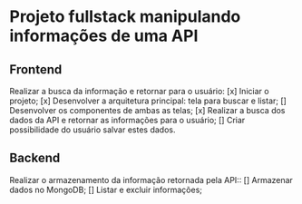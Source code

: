 # Projeto fullstack manipulando informações de uma API

## Frontend
Realizar a busca da informação e retornar para o usuário:
    [x]  Iniciar o projeto;
    [x]  Desenvolver a arquitetura principal: tela para buscar e listar;
    []  Desenvolver os componentes de ambas as telas;
    [x]  Realizar a busca dos dados da API e retornar as informações para o usuário;
    []  Criar possibilidade do usuário salvar estes dados.
## Backend
Realizar o armazenamento da informação retornada pela API::
    []  Armazenar dados no MongoDB;
    []  Listar e excluir informações;